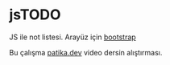 # jsTODO
JS ile not listesi. Arayüz için [bootstrap](https://getbootstrap.com/)

Bu çalışma [patika.dev](https://app.patika.dev/courses/javascript/liste-icerisindeki-ogeye-erismek-ve-yeni-oge-eklemek) video dersin alıştırması.
